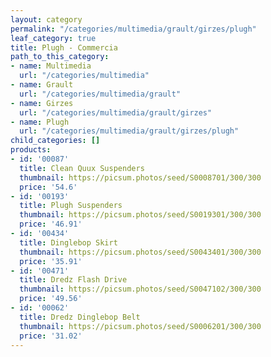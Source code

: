 ```yaml
---
layout: category
permalink: "/categories/multimedia/grault/girzes/plugh"
leaf_category: true
title: Plugh - Commercia
path_to_this_category:
- name: Multimedia
  url: "/categories/multimedia"
- name: Grault
  url: "/categories/multimedia/grault"
- name: Girzes
  url: "/categories/multimedia/grault/girzes"
- name: Plugh
  url: "/categories/multimedia/grault/girzes/plugh"
child_categories: []
products:
- id: '00087'
  title: Clean Quux Suspenders
  thumbnail: https://picsum.photos/seed/S0008701/300/300
  price: '54.6'
- id: '00193'
  title: Plugh Suspenders
  thumbnail: https://picsum.photos/seed/S0019301/300/300
  price: '46.91'
- id: '00434'
  title: Dinglebop Skirt
  thumbnail: https://picsum.photos/seed/S0043401/300/300
  price: '35.91'
- id: '00471'
  title: Dredz Flash Drive
  thumbnail: https://picsum.photos/seed/S0047102/300/300
  price: '49.56'
- id: '00062'
  title: Dredz Dinglebop Belt
  thumbnail: https://picsum.photos/seed/S0006201/300/300
  price: '31.02'
---
```

